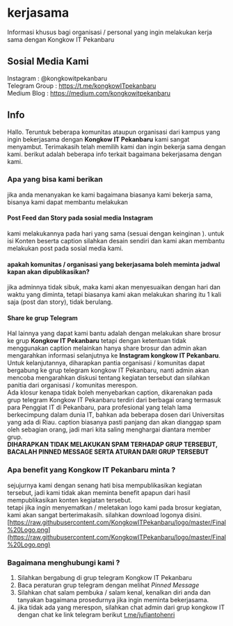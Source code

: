# kerjasama
Informasi khusus bagi organisasi / personal yang ingin melakukan kerja sama dengan Kongkow IT Pekanbaru

## Sosial Media Kami
Instagram : @kongkowitpekanbaru    
Telegram Group : https://t.me/kongkowITpekanbaru     
Medium Blog : https://medium.com/kongkowitpekanbaru     

## Info
Hallo. 
Teruntuk beberapa komunitas ataupun organisasi dari kampus yang ingin bekerjasama dengan **Kongkow IT Pekanbaru** kami sangat menyambut. Terimakasih telah memilih kami dan ingin bekerja sama dengan kami. berikut adalah beberapa info terkait bagaimana bekerjasama dengan kami. 

### Apa yang bisa kami berikan 
jika anda menanyakan ke kami bagaimana biasanya kami bekerja sama, bisanya kami dapat membantu melakukan 
#### Post **Feed** dan **Story** pada sosial media **Instagram**
kami melakukannya pada hari yang sama (sesuai dengan keinginan ). untuk isi Konten beserta caption silahkan desain sendiri dan kami akan membantu melakukan post pada sosial media kami.
#### apakah komunitas / organisasi yang bekerjasama boleh meminta jadwal kapan akan dipublikasikan? 
jika adminnya tidak sibuk, maka kami akan menyesuaikan dengan hari dan waktu yang diminta, tetapi biasanya kami akan melakukan sharing itu 1 kali saja (post dan story), tidak berulang. 

#### Share ke grup Telegram
Hal lainnya yang dapat kami bantu adalah dengan melakukan share brosur ke grup **Kongkow IT Pekanbaru** tetapi dengan ketentuan tidak menggunakan caption melainkan hanya share brosur dan admin akan mengarahkan informasi selanjutnya ke **Instagram kongkow IT Pekanbaru**.       
Untuk kelanjutannya, diharapkan pantia organisasi / komunitas dapat bergabung ke grup telegram kongkow IT Pekanbaru, nanti admin akan mencoba mengarahkan diskusi tentang kegiatan tersebut dan silahkan panitia dari organisasi / komunitas merespon.    
Ada klosur kenapa tidak boleh menyebarkan caption, dikarenakan pada grup telegram Kongkow IT Pekanbaru terdiri dari berbagai orang termasuk para Penggiat IT di Pekanbaru, para profesional yang telah lama berkecimpung dalam dunia IT, bahkan ada beberapa dosen dari Universitas yang ada di Riau. caption biasanya pasti panjang dan akan dianggap spam oleh sebagian orang, jadi mari kita saling menghargai diantara member grup.      
**DIHARAPKAN TIDAK MELAKUKAN SPAM TERHADAP GRUP TERSEBUT, BACALAH PINNED MESSAGE SERTA ATURAN DARI GRUP TERSEBUT**

### Apa benefit yang Kongkow IT Pekanbaru minta ?
sejujurnya kami dengan senang hati bisa mempublikasikan kegiatan tersebut, jadi kami tidak akan meminta benefit apapun dari hasil mempublikasikan konten kegiatan tersebut.     
tetapi jika ingin menyematkan / meletakan logo kami pada brosur kegiatan, kami akan sangat berterimakasih. silahkan download logonya disini. [https://raw.githubusercontent.com/KongkowITPekanbaru/logo/master/Final%20Logo.png](https://raw.githubusercontent.com/KongkowITPekanbaru/logo/master/Final%20Logo.png)

### Bagaimana menghubungi kami ?
1. Silahkan bergabung di grup telegram Kongkow IT Pekanbaru
2. Baca peraturan grup telegram dengan melihat *Pinned Message* 
3. Silahkan chat salam pembuka / salam kenal, kenalkan diri anda dan tanyakan bagaimana prosedurnya jika ingin meminta bekerjasama.
4. jika tidak ada yang merespon, silahkan chat admin dari grup kongkow IT dengan chat ke link telegram berikut [t.me/jufiantohenri](t.me/jufiantohenri)
